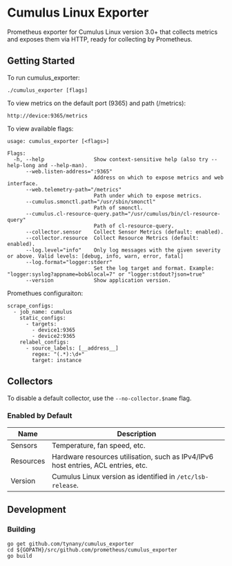 # Cumulus Linux Exporter

Prometheus exporter for Cumulus Linux version 3.0+ that collects metrics and exposes them via HTTP, ready for collecting by Prometheus.

## Getting Started
To run cumulus_exporter:
```
./cumulus_exporter [flags]
```

To view metrics on the default port (9365) and path (/metrics):
```
http://device:9365/metrics
```

To view available flags:
```
usage: cumulus_exporter [<flags>]

Flags:
  -h, --help                Show context-sensitive help (also try --help-long and --help-man).
      --web.listen-address=":9365"
                            Address on which to expose metrics and web interface.
      --web.telemetry-path="/metrics"
                            Path under which to expose metrics.
      --cumulus.smonctl.path="/usr/sbin/smonctl"
                            Path of smonctl.
      --cumulus.cl-resource-query.path="/usr/cumulus/bin/cl-resource-query"
                            Path of cl-resource-query.
      --collector.sensor    Collect Sensor Metrics (default: enabled).
      --collector.resource  Collect Resource Metrics (default: enabled).
      --log.level="info"    Only log messages with the given severity or above. Valid levels: [debug, info, warn, error, fatal]
      --log.format="logger:stderr"
                            Set the log target and format. Example: "logger:syslog?appname=bob&local=7" or "logger:stdout?json=true"
      --version             Show application version.
```

Promethues configuraiton:
```
scrape_configs:
  - job_name: cumulus
    static_configs:
      - targets:
        - device1:9365
        - device2:9365
    relabel_configs:
      - source_labels: [__address__]
        regex: "(.*):\d+"
        target: instance
```

## Collectors
To disable a default collector, use the `--no-collector.$name` flag.

### Enabled by Default
Name | Description
--- | ---
Sensors | Temperature, fan speed, etc.
Resources | Hardware resources utilisation, such as IPv4/IPv6 host entries, ACL entries, etc.
Version | Cumulus Linux version as identified in `/etc/lsb-release`.

## Development
### Building
```
go get github.com/tynany/cumulus_exporter
cd ${GOPATH}/src/github.com/prometheus/cumulus_exporter
go build
```
